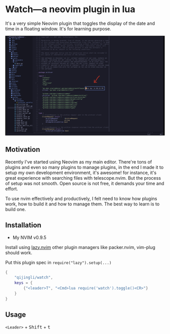 # Watch—a neovim plugin in lua

It's a very simple Neovim plugin that toggles the display of the date and time
in a floating window. It's for learning purpose.

![Screenshot](images/screenshot-watch-nvim.png)

## Motivation

Recently I've started using Neovim as my main editor. There're tons of plugins and even so many
plugins to manage plugins, in the end I made it to setup my own development 
environment, it's awesome! for instance, it's great experience with searching
files with telescope.nvim. But the process of setup was not smooth. 
Open source is not free, it demands your time and effort.

To use nvim effectively and productively, I felt need to know how plugins work,
how to build it and how to manage them. The best way to learn is to build one.

## Installation

*  My NVIM v0.9.5

Install using [lazy.nvim](https://github.com/folke/lazy.nvim)
other plugin managers like packer.nvim, vim-plug should work.

Put this plugin spec in `require("lazy").setup(...)`

```lua
{
    "qijingli/watch",
    keys = {
        {"<leader>T", "<Cmd>lua require('watch').toggle()<CR>"}
    }
}

```

## Usage

`<Leader>` + <kbd>Shift</kbd> + <kbd>t</kbd>
